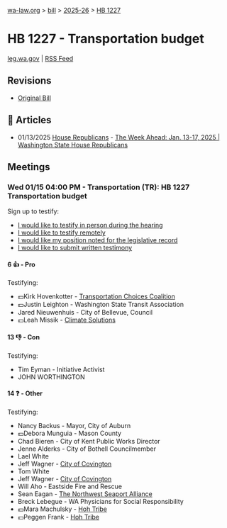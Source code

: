 [wa-law.org](/) > [bill](/bill/) > [2025-26](/bill/2025-26/) > [HB 1227](/bill/2025-26/hb/1227/)

# HB 1227 - Transportation budget
[leg.wa.gov](https://app.leg.wa.gov/billsummary?BillNumber=1227&Year=2025&Initiative=false) | [RSS Feed](./rss.xml)

## Revisions
* [Original Bill](1/)

## 📰 Articles
* 01/13/2025 [House Republicans](/org/house_republicans/) - [The Week Ahead: Jan. 13-17, 2025 | Washington State House Republicans](https://houserepublicans.wa.gov/week/the-week-ahead-jan-13-17-2025/#:~:text=HB%201227)

## Meetings
### Wed 01/15 04:00 PM - Transportation (TR): HB 1227 Transportation budget
Sign up to testify:
* [I would like to testify in person during the hearing](https://app.leg.wa.gov/csi/Testifier/Add?chamber=House&mId=32411&aId=161381&caId=24697&tId=1)
* [I would like to testify remotely](https://app.leg.wa.gov/csi/Testifier/Add?chamber=House&mId=32411&aId=161381&caId=24697&tId=2)
* [I would like my position noted for the legislative record](https://app.leg.wa.gov/csi/Testifier/Add?chamber=House&mId=32411&aId=161381&caId=24697&tId=3)
* [I would like to submit written testimony](https://app.leg.wa.gov/csi/Testifier/Add?chamber=House&mId=32411&aId=161381&caId=24697&tId=4)

#### 6 👍 - Pro
Testifying:
* 💵Kirk Hovenkotter - [Transportation Choices Coalition](/org/transportation_choices_coalition/)
* 💵Justin Leighton - Washington State Transit Association
* Jared Nieuwenhuis - City of Bellevue, Council
* 💵Leah Missik - [Climate Solutions](/org/climate_solutions/)

#### 13 👎 - Con
Testifying:
* Tim Eyman - Initiative Activist
* JOHN WORTHINGTON

#### 14 ❓ - Other
Testifying:
* Nancy Backus - Mayor, City of Auburn
* 💵Debora Munguia - Mason County
* Chad Bieren - City of Kent Public Works Director
* Jenne Alderks - City of Bothell Councilmember
* Lael White
* Jeff Wagner - [City of Covington](/org/city_of_covington/)
* Tom White
* Jeff Wagner - [City of Covington](/org/city_of_covington/)
* Will Aho - Eastside Fire and Rescue
* Sean Eagan - [The Northwest Seaport Alliance](/org/the_northwest_seaport_alliance/)
* Breck Lebegue - WA Physicians for Social Responsibility
* 💵Mara Machulsky - [Hoh Tribe](/org/hoh_tribe/)
* 💵Peggen Frank - [Hoh Tribe](/org/hoh_tribe/)
